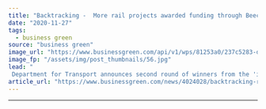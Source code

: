 ```yaml
---
title: "Backtracking -  More rail projects awarded funding through Beeching cuts reversal programme"
date: "2020-11-27"
tags: 
  - business green
source: "business green"
image_url: "https://www.businessgreen.com/api/v1/wps/81253a0/237c5283-d23d-46ec-8d33-7ef3b56e546a/3/s300-restoring-rail-links-185x114.jpg"
image_fp: "/assets/img/post_thumbnails/56.jpg"
lead: "
 Department for Transport announces second round of winners from the 'ideas fund' for its Restoring Your Railway Fund, geared at resuscitating mothballed railway lines and stations ..."
article_url: "https://www.businessgreen.com/news/4024028/backtracking-rail-projects-awarded-funding-beeching-cuts-reversal-programme"
---
```


---
